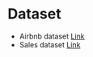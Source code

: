 # Dataset

- Airbnb dataset [Link](https://www.kaggle.com/alexanderfreberg/airbnb-listings-2016-dataset)
- Sales dataset [Link](https://github.com/stanley-george-joseph/Customer-Analysis-Tableau)
